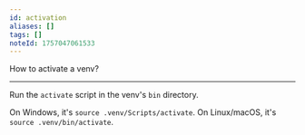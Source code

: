 ```yaml
---
id: activation
aliases: []
tags: []
noteId: 1757047061533
---
```


How to activate a venv?

---

Run the `activate` script in the venv's `bin` directory.

On Windows, it's `source .venv/Scripts/activate`.
On Linux/macOS, it's `source .venv/bin/activate`.
